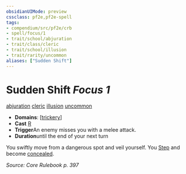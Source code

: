 ```yaml
---
obsidianUIMode: preview
cssclass: pf2e,pf2e-spell
tags:
- compendium/src/pf2e/crb
- spell/focus/1
- trait/school/abjuration
- trait/class/cleric
- trait/school/illusion
- trait/rarity/uncommon
aliases: ["Sudden Shift"]
---
```

# Sudden Shift *Focus 1*   
[abjuration](abjuration.md)  [cleric](rules/traits/cleric.md)  [illusion](illusion.md)  [uncommon](uncommon.md)  

- **Domains**: [[trickery](../domains.md#Trickery)]
- **Cast** [R](chapter-9-playing-the-game.md#Actions "Reaction") 
- **Trigger**An enemy misses you with a melee attack.
- **Duration**until the end of your next turn

You swiftly move from a dangerous spot and veil yourself. You [Step](step.md) and become [concealed](conditions.md#Concealed).

*Source: Core Rulebook p. 397*